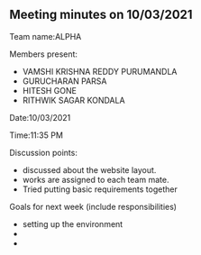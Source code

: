 
## Meeting minutes on 10/03/2021

Team name:ALPHA 

Members present:
- VAMSHI KRISHNA REDDY PURUMANDLA
- GURUCHARAN PARSA
- HITESH GONE
- RITHWIK SAGAR KONDALA

Date:10/03/2021

Time:11:35 PM

Discussion points: 

* discussed about the website layout.
* works are assigned to each team mate.
* Tried putting basic requirements together

Goals for next week (include responsibilities)

*  setting up the environment
* 
*  

